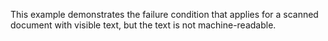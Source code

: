 This example demonstrates the failure condition that applies for a scanned document with visible text, but the text is not machine-readable.
